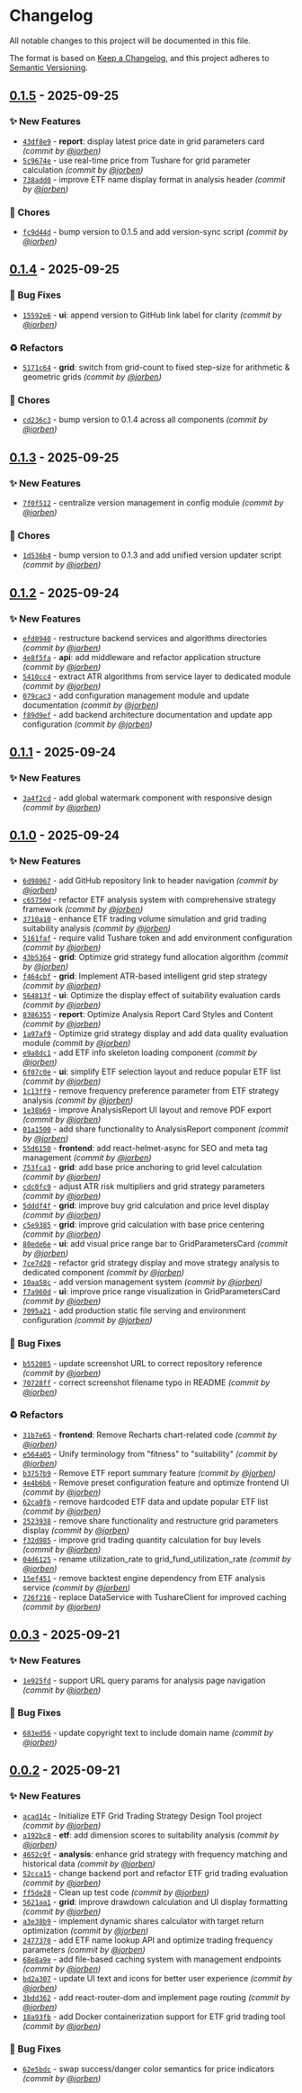 # Changelog
All notable changes to this project will be documented in this file.

The format is based on [Keep a Changelog](https://keepachangelog.com/en/1.0.0/),
and this project adheres to [Semantic Versioning](https://semver.org/spec/v2.0.0.html).

## [0.1.5] - 2025-09-25
### :sparkles: New Features
- [`43df8e9`](https://github.com/jorben/etf-grid-design/commit/43df8e91810d46204ce3b27d50be425e7850e4e4) - **report**: display latest price date in grid parameters card *(commit by [@jorben](https://github.com/jorben))*
- [`5c9674e`](https://github.com/jorben/etf-grid-design/commit/5c9674e77f15f60913c2256bdc67401ae802feaa) - use real-time price from Tushare for grid parameter calculation *(commit by [@jorben](https://github.com/jorben))*
- [`738add0`](https://github.com/jorben/etf-grid-design/commit/738add0fd9bee2ecc66fc491b35b93bd468387b9) - improve ETF name display format in analysis header *(commit by [@jorben](https://github.com/jorben))*

### :wrench: Chores
- [`fc9d44d`](https://github.com/jorben/etf-grid-design/commit/fc9d44dddb13439ef7a9cf1bfa81667ee06eed90) - bump version to 0.1.5 and add version-sync script *(commit by [@jorben](https://github.com/jorben))*


## [0.1.4] - 2025-09-25
### :bug: Bug Fixes
- [`15592e6`](https://github.com/jorben/etf-grid-design/commit/15592e66d0d5e818d63507c82aa805a1d3e8c971) - **ui**: append version to GitHub link label for clarity *(commit by [@jorben](https://github.com/jorben))*

### :recycle: Refactors
- [`5171c64`](https://github.com/jorben/etf-grid-design/commit/5171c6463f9e6de635ab5bdb1f36c0e70097ac53) - **grid**: switch from grid-count to fixed step-size for arithmetic & geometric grids *(commit by [@jorben](https://github.com/jorben))*

### :wrench: Chores
- [`cd236c3`](https://github.com/jorben/etf-grid-design/commit/cd236c3e9130ada52f1ab306bea83f79429fde1d) - bump version to 0.1.4 across all components *(commit by [@jorben](https://github.com/jorben))*


## [0.1.3] - 2025-09-25
### :sparkles: New Features
- [`7f0f512`](https://github.com/jorben/etf-grid-design/commit/7f0f512b2e002f913cce8cce7035eb96c15981f5) - centralize version management in config module *(commit by [@jorben](https://github.com/jorben))*

### :wrench: Chores
- [`1d536b4`](https://github.com/jorben/etf-grid-design/commit/1d536b43859ec9a68784c43ed8961cb7c0a5ade9) - bump version to 0.1.3 and add unified version updater script *(commit by [@jorben](https://github.com/jorben))*


## [0.1.2] - 2025-09-24
### :sparkles: New Features
- [`efd8940`](https://github.com/jorben/etf-grid-design/commit/efd894053b1ac3843ac49722229cb27263d4bef2) - restructure backend services and algorithms directories *(commit by [@jorben](https://github.com/jorben))*
- [`4e8f5fa`](https://github.com/jorben/etf-grid-design/commit/4e8f5fa10a4c72d68d36966c017209f0d3e71e40) - **api**: add middleware and refactor application structure *(commit by [@jorben](https://github.com/jorben))*
- [`5410cc4`](https://github.com/jorben/etf-grid-design/commit/5410cc471b747230ad0554b5c072f6e937e72be3) - extract ATR algorithms from service layer to dedicated module *(commit by [@jorben](https://github.com/jorben))*
- [`079cac3`](https://github.com/jorben/etf-grid-design/commit/079cac3d2e742caa69402f90c1c33912c6e6a658) - add configuration management module and update documentation *(commit by [@jorben](https://github.com/jorben))*
- [`f89d9ef`](https://github.com/jorben/etf-grid-design/commit/f89d9ef224ad1a4e8caf1e7ee5ffbd237a40327e) - add backend architecture documentation and update app configuration *(commit by [@jorben](https://github.com/jorben))*


## [0.1.1] - 2025-09-24
### :sparkles: New Features
- [`3a4f2cd`](https://github.com/jorben/etf-grid-design/commit/3a4f2cdd7a187c51dc2922cb786d82ca23dd40c1) - add global watermark component with responsive design *(commit by [@jorben](https://github.com/jorben))*


## [0.1.0] - 2025-09-24
### :sparkles: New Features
- [`6d98067`](https://github.com/jorben/etf-grid-design/commit/6d980673836476063c48c73eab401ec38c7f5b65) - add GitHub repository link to header navigation *(commit by [@jorben](https://github.com/jorben))*
- [`c65750d`](https://github.com/jorben/etf-grid-design/commit/c65750db7b77e17fd9f4a192e8a232169b6c14cc) - refactor ETF analysis system with comprehensive strategy framework *(commit by [@jorben](https://github.com/jorben))*
- [`3710a10`](https://github.com/jorben/etf-grid-design/commit/3710a1010cd28e6d2589e0c28aaed60f5ff79b27) - enhance ETF trading volume simulation and grid trading suitability analysis *(commit by [@jorben](https://github.com/jorben))*
- [`5161faf`](https://github.com/jorben/etf-grid-design/commit/5161fafe0567bb3865467e3cb5f82d667a6e1909) - require valid Tushare token and add environment configuration *(commit by [@jorben](https://github.com/jorben))*
- [`43b5364`](https://github.com/jorben/etf-grid-design/commit/43b53640f216955e9928d938f3b6e5e52f3db5b9) - **grid**: Optimize grid strategy fund allocation algorithm *(commit by [@jorben](https://github.com/jorben))*
- [`f464cbf`](https://github.com/jorben/etf-grid-design/commit/f464cbf8fa44a9142e6861b7accbca16342cbaf2) - **grid**: Implement ATR-based intelligent grid step strategy *(commit by [@jorben](https://github.com/jorben))*
- [`564813f`](https://github.com/jorben/etf-grid-design/commit/564813ffd54e8c76d9dbb19918ee2ce691c3f0c5) - **ui**: Optimize the display effect of suitability evaluation cards *(commit by [@jorben](https://github.com/jorben))*
- [`8386355`](https://github.com/jorben/etf-grid-design/commit/83863553d4f290ece776b7f41bf39a361ec14895) - **report**: Optimize Analysis Report Card Styles and Content *(commit by [@jorben](https://github.com/jorben))*
- [`1a97af9`](https://github.com/jorben/etf-grid-design/commit/1a97af9f68a6e138eb494edbc710cea197d2fcc6) - Optimize grid strategy display and add data quality evaluation module *(commit by [@jorben](https://github.com/jorben))*
- [`e9a8dc1`](https://github.com/jorben/etf-grid-design/commit/e9a8dc194fe51a86fb93ae270edb5d2b01b91248) - add ETF info skeleton loading component *(commit by [@jorben](https://github.com/jorben))*
- [`6f07c0e`](https://github.com/jorben/etf-grid-design/commit/6f07c0ee74b68bd4ae220c28e448fcf55eca8dc7) - **ui**: simplify ETF selection layout and reduce popular ETF list *(commit by [@jorben](https://github.com/jorben))*
- [`1c13ff9`](https://github.com/jorben/etf-grid-design/commit/1c13ff96c48c9169b09baafbc40e95cf9c4c39ba) - remove frequency preference parameter from ETF strategy analysis *(commit by [@jorben](https://github.com/jorben))*
- [`1e38b69`](https://github.com/jorben/etf-grid-design/commit/1e38b69c1131255b46437402f5a90826dc543933) - improve AnalysisReport UI layout and remove PDF export *(commit by [@jorben](https://github.com/jorben))*
- [`01a1500`](https://github.com/jorben/etf-grid-design/commit/01a1500812f7a3bee26bfeb7d48b57ca44b77b01) - add share functionality to AnalysisReport component *(commit by [@jorben](https://github.com/jorben))*
- [`55d6150`](https://github.com/jorben/etf-grid-design/commit/55d61503300cfb484a15061bc440be3a8dbc3135) - **frontend**: add react-helmet-async for SEO and meta tag management *(commit by [@jorben](https://github.com/jorben))*
- [`753fca3`](https://github.com/jorben/etf-grid-design/commit/753fca3afb2ab5bfa1917e2fb41d328cf03b8562) - **grid**: add base price anchoring to grid level calculation *(commit by [@jorben](https://github.com/jorben))*
- [`cdc0fc9`](https://github.com/jorben/etf-grid-design/commit/cdc0fc94f656d266eac2d07a23571f975e0c0d0a) - adjust ATR risk multipliers and grid strategy parameters *(commit by [@jorben](https://github.com/jorben))*
- [`5dddf4f`](https://github.com/jorben/etf-grid-design/commit/5dddf4ff20090d65a7e335b125fa9b45beabc921) - **grid**: improve buy grid calculation and price level display *(commit by [@jorben](https://github.com/jorben))*
- [`c5e9385`](https://github.com/jorben/etf-grid-design/commit/c5e9385a8bf26ac265d4192e1a8346c089d8318e) - **grid**: improve grid calculation with base price centering *(commit by [@jorben](https://github.com/jorben))*
- [`80ede6e`](https://github.com/jorben/etf-grid-design/commit/80ede6e1e58a29f62cc7ae5bc4dfb69eacca9882) - **ui**: add visual price range bar to GridParametersCard *(commit by [@jorben](https://github.com/jorben))*
- [`7ce7d20`](https://github.com/jorben/etf-grid-design/commit/7ce7d20ed01e3933141433821b0d28200c273e18) - refactor grid strategy display and move strategy analysis to dedicated component *(commit by [@jorben](https://github.com/jorben))*
- [`10aa58c`](https://github.com/jorben/etf-grid-design/commit/10aa58c65147528808fb570dfff39e36691ed726) - add version management system *(commit by [@jorben](https://github.com/jorben))*
- [`f7a960d`](https://github.com/jorben/etf-grid-design/commit/f7a960dd757dab6677e10c9c4ffd32f492192637) - **ui**: improve price range visualization in GridParametersCard *(commit by [@jorben](https://github.com/jorben))*
- [`7095a21`](https://github.com/jorben/etf-grid-design/commit/7095a21e4d3b06eaf8de5218c54e017a90ed762c) - add production static file serving and environment configuration *(commit by [@jorben](https://github.com/jorben))*

### :bug: Bug Fixes
- [`b552085`](https://github.com/jorben/etf-grid-design/commit/b55208510f17ac1f7603d00417d3318f0aa75338) - update screenshot URL to correct repository reference *(commit by [@jorben](https://github.com/jorben))*
- [`70728ff`](https://github.com/jorben/etf-grid-design/commit/70728ff3953577e3f56acf09256b7eca96f36e33) - correct screenshot filename typo in README *(commit by [@jorben](https://github.com/jorben))*

### :recycle: Refactors
- [`31b7e65`](https://github.com/jorben/etf-grid-design/commit/31b7e65d940bad415c4e37911c48e1e4c823e5dd) - **frontend**: Remove Recharts chart-related code *(commit by [@jorben](https://github.com/jorben))*
- [`e564a05`](https://github.com/jorben/etf-grid-design/commit/e564a05ba5de26012840443d36e6474efcd4ab65) - Unify terminology from "fitness" to "suitability" *(commit by [@jorben](https://github.com/jorben))*
- [`b3757b9`](https://github.com/jorben/etf-grid-design/commit/b3757b9dc4925a54a0123dd8df40976dce01d69f) - Remove ETF report summary feature *(commit by [@jorben](https://github.com/jorben))*
- [`4e4b6b6`](https://github.com/jorben/etf-grid-design/commit/4e4b6b6dacb842112ac6601a0d3ef6843cbf2ecc) - Remove preset configuration feature and optimize frontend UI *(commit by [@jorben](https://github.com/jorben))*
- [`62ca0fb`](https://github.com/jorben/etf-grid-design/commit/62ca0fbb7fda2403af8d64e8267bf800aa41a7c7) - remove hardcoded ETF data and update popular ETF list *(commit by [@jorben](https://github.com/jorben))*
- [`2523938`](https://github.com/jorben/etf-grid-design/commit/2523938c75ca8b8e839f060874da640af31b4d2e) - remove share functionality and restructure grid parameters display *(commit by [@jorben](https://github.com/jorben))*
- [`f32d985`](https://github.com/jorben/etf-grid-design/commit/f32d985324c9342a955b615d0121794fffd1e466) - improve grid trading quantity calculation for buy levels *(commit by [@jorben](https://github.com/jorben))*
- [`04d6125`](https://github.com/jorben/etf-grid-design/commit/04d6125b0f6b93674c8d52ed731efd2051cddb5a) - rename utilization_rate to grid_fund_utilization_rate *(commit by [@jorben](https://github.com/jorben))*
- [`15ef451`](https://github.com/jorben/etf-grid-design/commit/15ef45198778935cf88719151a0af5928785f74e) - remove backtest engine dependency from ETF analysis service *(commit by [@jorben](https://github.com/jorben))*
- [`726f216`](https://github.com/jorben/etf-grid-design/commit/726f2168f8edfca45821cc2745f24c80dedaf84a) - replace DataService with TushareClient for improved caching *(commit by [@jorben](https://github.com/jorben))*


## [0.0.3] - 2025-09-21
### :sparkles: New Features
- [`1e925fd`](https://github.com/jorben/etf-grid-design/commit/1e925fdf442bc832ff7e3bb2ce2a396f8efaf73d) - support URL query params for analysis page navigation *(commit by [@jorben](https://github.com/jorben))*

### :bug: Bug Fixes
- [`683ed56`](https://github.com/jorben/etf-grid-design/commit/683ed56c680b500a4c8ba46449857573ceee24c3) - update copyright text to include domain name *(commit by [@jorben](https://github.com/jorben))*


## [0.0.2] - 2025-09-21
### :sparkles: New Features
- [`acad14c`](https://github.com/jorben/etf-grid-design/commit/acad14ccf755802dd4d2c2c148d0e2ee6a3ac918) - Initialize ETF Grid Trading Strategy Design Tool project *(commit by [@jorben](https://github.com/jorben))*
- [`a192bc8`](https://github.com/jorben/etf-grid-design/commit/a192bc8691708096d81d2b92295bf487e0146058) - **etf**: add dimension scores to suitability analysis *(commit by [@jorben](https://github.com/jorben))*
- [`4652c9f`](https://github.com/jorben/etf-grid-design/commit/4652c9fd1f59908ac3a6473cb708795e30f61c0c) - **analysis**: enhance grid strategy with frequency matching and historical data *(commit by [@jorben](https://github.com/jorben))*
- [`52cca15`](https://github.com/jorben/etf-grid-design/commit/52cca15b476ab0c73bcb0b0a6edf369cf74fd4d7) - change backend port and refactor ETF grid trading evaluation *(commit by [@jorben](https://github.com/jorben))*
- [`ff5de28`](https://github.com/jorben/etf-grid-design/commit/ff5de28bda06d35ea7fd90519e4943b968193430) - Clean up test code *(commit by [@jorben](https://github.com/jorben))*
- [`5621aa1`](https://github.com/jorben/etf-grid-design/commit/5621aa1600d02cf95bd2d4b562fc363c9f9db73b) - **grid**: improve drawdown calculation and UI display formatting *(commit by [@jorben](https://github.com/jorben))*
- [`a3e38b9`](https://github.com/jorben/etf-grid-design/commit/a3e38b95b70df55da20b4cbf4bb8eba1d7584a3d) - implement dynamic shares calculator with target return optimization *(commit by [@jorben](https://github.com/jorben))*
- [`2477370`](https://github.com/jorben/etf-grid-design/commit/2477370c643bef9195bf26da21b80c6aaa290b3c) - add ETF name lookup API and optimize trading frequency parameters *(commit by [@jorben](https://github.com/jorben))*
- [`68e8a9e`](https://github.com/jorben/etf-grid-design/commit/68e8a9e201339bb995a929ac536016c03f91dbb3) - add file-based caching system with management endpoints *(commit by [@jorben](https://github.com/jorben))*
- [`bd2a307`](https://github.com/jorben/etf-grid-design/commit/bd2a307e3085061675cef5734ac9b3fab8835c14) - update UI text and icons for better user experience *(commit by [@jorben](https://github.com/jorben))*
- [`3bdd362`](https://github.com/jorben/etf-grid-design/commit/3bdd3628039cd0288607a8fa4e25a1084a775166) - add react-router-dom and implement page routing *(commit by [@jorben](https://github.com/jorben))*
- [`18a93fb`](https://github.com/jorben/etf-grid-design/commit/18a93fb69ca7f306524b4fff98e86357cd08ad68) - add Docker containerization support for ETF grid trading tool *(commit by [@jorben](https://github.com/jorben))*

### :bug: Bug Fixes
- [`62e5bdc`](https://github.com/jorben/etf-grid-design/commit/62e5bdc44d1ccb0c3b3db79c24c9594af4d349cd) - swap success/danger color semantics for price indicators *(commit by [@jorben](https://github.com/jorben))*

[0.0.2]: https://github.com/jorben/etf-grid-design/compare/0.0.1...0.0.2
[0.0.3]: https://github.com/jorben/etf-grid-design/compare/0.0.2...0.0.3
[0.1.0]: https://github.com/jorben/etf-grid-design/compare/0.0.3...0.1.0
[0.1.1]: https://github.com/jorben/etf-grid-design/compare/0.1.0...0.1.1
[0.1.2]: https://github.com/jorben/etf-grid-design/compare/0.1.1...0.1.2
[0.1.3]: https://github.com/jorben/etf-grid-design/compare/0.1.2...0.1.3
[0.1.4]: https://github.com/jorben/etf-grid-design/compare/0.1.3...0.1.4
[0.1.5]: https://github.com/jorben/etf-grid-design/compare/0.1.4...0.1.5
